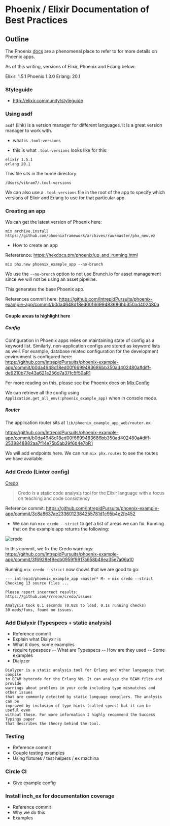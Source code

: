 # Phoenix / Elixir Documentation of Best Practices

## Outline

The Phoenix [docs](https://hexdocs.pm/phoenix/Phoenix.html) are a phenomenal
place to refer to for more details on Phoenix apps.

As of this writing, versions of Elixir, Phoenix and Erlang below: 

Elixir: 1.5.1
Phoenix 1.3.0
Erlang: 20.1

### Styleguide
- http://elixir.community/styleguide

### Using asdf

`asdf` (link) is a version manager for different languages. It is a great
version manager to work with.

- what is `.tool-versions`

- this is what `.tool-versions` looks like for this:

```
elixir 1.5.1
erlang 20.1
```

This file sits in the home directory:

`/Users/vikram7/.tool-versions`

We can also use a `.tool-versions` file in the root of the app to specify which
versions of Elixir and Erlang to use for that particular app.

### Creating an app

We can get the latest version of Phoenix here:

```
mix archive.install https://github.com/phoenixframework/archives/raw/master/phx_new.ez
```

- How to create an app

Refererence: https://hexdocs.pm/phoenix/up_and_running.html

`mix phx.new phoenix_example_app --no-brunch`

We use the `--no-brunch` option to not use Brunch.io for asset management since
we will not be using an asset pipeline.

This generates the base Phoenix app.

References commit here: https://github.com/IntrepidPursuits/phoenix-example-app/commit/b0da4648d18ed00f6699483686bb350ad402480a

#### Couple areas to highlight here

##### Config

Configuration in Phoenix apps relies on maintaining state of config as a keyword
list. Similarly, non-application configs are stored as keyword lists as well.
For example, database related configuration for the development environment is
configured here:
https://github.com/IntrepidPursuits/phoenix-example-app/commit/b0da4648d18ed00f6699483686bb350ad402480a#diff-de9210b77e43a621a256d7a37fc5f50aR1

For more reading on this, please see the Phoenix docs on [Mix.Config](https://hexdocs.pm/mix/Mix.Config.html)

We can retrieve all the config using `Application.get_all_env(:phoenix_example_app)` when in console mode.

##### Router
The application router sits at `lib/phoenix_example_app_web/router.ex`:

https://github.com/IntrepidPursuits/phoenix-example-app/commit/b0da4648d18ed00f6699483686bb350ad402480a#diff-2538848882aa7f14e75b5ab29f6b4e7bR1

We will add endpoints here. We can run `mix phx.routes` to see the routes we
have available.

### Add Credo (Linter config)

[Credo](https://github.com/rrrene/credo)
> Credo is a static code analysis tool for the Elixir language with a focus on teaching and code consistency

Reference commit: https://github.com/IntrepidPursuits/phoenix-example-app/commit/3c8a8637ae2336012384255781d1c95b4e2fe452

- We can run `mix credo --strict` to get a list of areas we can fix. Running
  that on the example app returns the following:

![credo](https://imgur.com/a/hqtok)

In this commit, we fix the Credo warnings:
https://github.com/IntrepidPursuits/phoenix-example-app/commit/3f6928ef9ecb0959f9917a658b48ea35e7a06a10

Running `mix credo --strict` now shows that we are good to go:

```
--- intrepid/phoenix_example_app ‹master* M› » mix credo --strict
Checking 13 source files ...

Please report incorrect results: https://github.com/rrrene/credo/issues

Analysis took 0.1 seconds (0.02s to load, 0.1s running checks)
30 mods/funs, found no issues.
```

### Add Dialyxir (Typespecs + static analysis)

- Reference commit
- Explain what Dialyxir is
- What it does, some examples
- require typespecs
-- What are Typespecs
-- How are they used
-- Some examples
- Dialyzer

```
Dialyzer is a static analysis tool for Erlang and other languages that compile
to BEAM bytecode for the Erlang VM. It can analyze the BEAM files and provide
warnings about problems in your code including type mismatches and other issues
that are commonly detected by static language compilers. The analysis can be
improved by inclusion of type hints (called specs) but it can be useful even
without those. For more information I highly recommend the Success Typings paper
that describes the theory behind the tool.
```

### Testing

- Reference commit
- Couple testing examples
- Using fixtures / test helpers / ex machina

### Circle CI

- Give example config

### Install inch_ex for documentation coverage

- Reference commit
- Why we do this
- Examples


